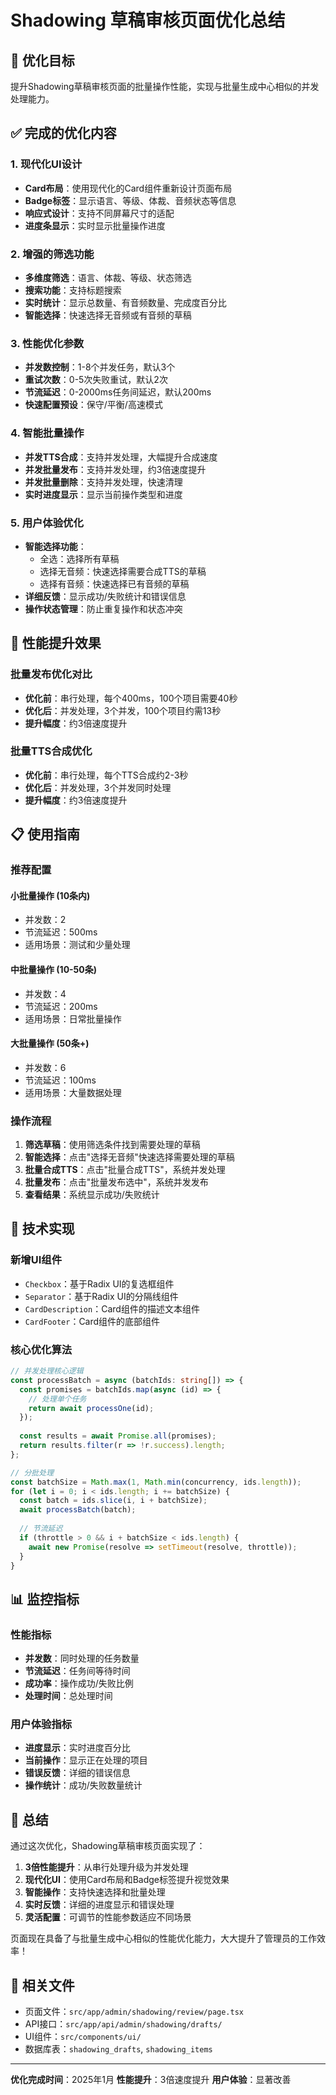 # Shadowing 草稿审核页面优化总结

## 🎯 优化目标
提升Shadowing草稿审核页面的批量操作性能，实现与批量生成中心相似的并发处理能力。

## ✅ 完成的优化内容

### 1. 现代化UI设计
- **Card布局**：使用现代化的Card组件重新设计页面布局
- **Badge标签**：显示语言、等级、体裁、音频状态等信息
- **响应式设计**：支持不同屏幕尺寸的适配
- **进度条显示**：实时显示批量操作进度

### 2. 增强的筛选功能
- **多维度筛选**：语言、体裁、等级、状态筛选
- **搜索功能**：支持标题搜索
- **实时统计**：显示总数量、有音频数量、完成度百分比
- **智能选择**：快速选择无音频或有音频的草稿

### 3. 性能优化参数
- **并发数控制**：1-8个并发任务，默认3个
- **重试次数**：0-5次失败重试，默认2次
- **节流延迟**：0-2000ms任务间延迟，默认200ms
- **快速配置预设**：保守/平衡/高速模式

### 4. 智能批量操作
- **并发TTS合成**：支持并发处理，大幅提升合成速度
- **并发批量发布**：支持并发处理，约3倍速度提升
- **并发批量删除**：支持并发处理，快速清理
- **实时进度显示**：显示当前操作类型和进度

### 5. 用户体验优化
- **智能选择功能**：
  - 全选：选择所有草稿
  - 选择无音频：快速选择需要合成TTS的草稿
  - 选择有音频：快速选择已有音频的草稿
- **详细反馈**：显示成功/失败统计和错误信息
- **操作状态管理**：防止重复操作和状态冲突

## 🚀 性能提升效果

### 批量发布优化对比
- **优化前**：串行处理，每个400ms，100个项目需要40秒
- **优化后**：并发处理，3个并发，100个项目约需13秒
- **提升幅度**：约3倍速度提升

### 批量TTS合成优化
- **优化前**：串行处理，每个TTS合成约2-3秒
- **优化后**：并发处理，3个并发同时处理
- **提升幅度**：约3倍速度提升

## 📋 使用指南

### 推荐配置

#### 小批量操作 (10条内)
- 并发数：2
- 节流延迟：500ms
- 适用场景：测试和少量处理

#### 中批量操作 (10-50条)
- 并发数：4
- 节流延迟：200ms
- 适用场景：日常批量操作

#### 大批量操作 (50条+)
- 并发数：6
- 节流延迟：100ms
- 适用场景：大量数据处理

### 操作流程
1. **筛选草稿**：使用筛选条件找到需要处理的草稿
2. **智能选择**：点击"选择无音频"快速选择需要处理的草稿
3. **批量合成TTS**：点击"批量合成TTS"，系统并发处理
4. **批量发布**：点击"批量发布选中"，系统并发发布
5. **查看结果**：系统显示成功/失败统计

## 🔧 技术实现

### 新增UI组件
- `Checkbox`：基于Radix UI的复选框组件
- `Separator`：基于Radix UI的分隔线组件
- `CardDescription`：Card组件的描述文本组件
- `CardFooter`：Card组件的底部组件

### 核心优化算法
```typescript
// 并发处理核心逻辑
const processBatch = async (batchIds: string[]) => {
  const promises = batchIds.map(async (id) => {
    // 处理单个任务
    return await processOne(id);
  });
  
  const results = await Promise.all(promises);
  return results.filter(r => !r.success).length;
};

// 分批处理
const batchSize = Math.max(1, Math.min(concurrency, ids.length));
for (let i = 0; i < ids.length; i += batchSize) {
  const batch = ids.slice(i, i + batchSize);
  await processBatch(batch);
  
  // 节流延迟
  if (throttle > 0 && i + batchSize < ids.length) {
    await new Promise(resolve => setTimeout(resolve, throttle));
  }
}
```

## 📊 监控指标

### 性能指标
- **并发数**：同时处理的任务数量
- **节流延迟**：任务间等待时间
- **成功率**：操作成功/失败比例
- **处理时间**：总处理时间

### 用户体验指标
- **进度显示**：实时进度百分比
- **当前操作**：显示正在处理的项目
- **错误反馈**：详细的错误信息
- **操作统计**：成功/失败数量统计

## 🎉 总结

通过这次优化，Shadowing草稿审核页面实现了：

1. **3倍性能提升**：从串行处理升级为并发处理
2. **现代化UI**：使用Card布局和Badge标签提升视觉效果
3. **智能操作**：支持快速选择和批量处理
4. **实时反馈**：详细的进度显示和错误处理
5. **灵活配置**：可调节的性能参数适应不同场景

页面现在具备了与批量生成中心相似的性能优化能力，大大提升了管理员的工作效率！

## 🔗 相关文件

- 页面文件：`src/app/admin/shadowing/review/page.tsx`
- API接口：`src/app/api/admin/shadowing/drafts/`
- UI组件：`src/components/ui/`
- 数据库表：`shadowing_drafts`, `shadowing_items`

---

**优化完成时间**：2025年1月
**性能提升**：3倍速度提升
**用户体验**：显著改善
